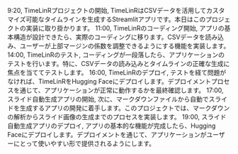 9:20, TimeLinRプロジェクトの開始, TimeLinRはCSVデータを活用してカスタマイズ可能なタイムラインを生成するStreamlitアプリです。本日はこのプロジェクトの実装に取り掛かります。
11:00, TimeLinRのコーディング開始, アプリの基本構造が設計できたら、実際のコーディングに移ります。CSVデータを読み込み、ユーザーが上部マージンの係数を調整できるようにする機能を実装します。
14:00, TimeLinRのテスト, コーディングが一段落したら、アプリケーションのテストを行います。特に、CSVデータの読み込みとタイムラインの正確な生成に焦点を当ててテストします。
16:00, TimeLinRのデプロイ, テストを経て問題がなければ、TimeLinRをHugging Faceにデプロイします。デプロイメントプロセスを通じて、アプリケーションが正常に動作するかを最終確認します。
17:00, スライド自動生成アプリの開始, 次に、マークダウンファイルから自動でスライドを生成するアプリの開発に着手します。このプロジェクトでは、マークダウンの解析からスライド画像の生成までのプロセスを実装します。
19:00, スライド自動生成アプリのデプロイ, アプリの基本的な機能が完成したら、Hugging Faceにデプロイします。デプロイメントを通じて、アプリケーションがユーザーにとって使いやすい形で提供されるようにします。
